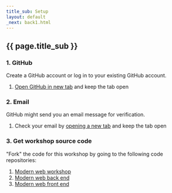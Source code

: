 ```yaml
---
title_sub: Setup
layout: default
_next: back1.html
---
```


## {{ page.title_sub }}

### 1. GitHub

Create a GitHub account or log in to your existing GitHub account.

1. <a href="https://github.com" target="_blank">Open GitHub in new tab</a> and keep the tab open

### 2. Email

GitHub might send you an email message for verification.

1. Check your email by <a href="about:blank" target="_blank">opening a new tab</a> and keep the tab open

### 3. Get workshop source code

"Fork" the code for this workshop by going to the following code repositories:

1. [Modern web workshop](https://github.com/brianzelip/modern-web-workshop)
2. [Modern web back end](https://github.com/brianzelip/modern-web-back-end)
3. [Modern web front end](https://github.com/brianzelip/modern-web-front-end)
